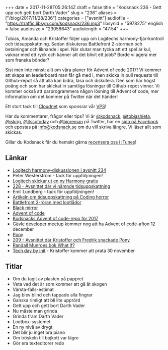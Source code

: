 +++
date = 2017-11-28T05:26:14Z
draft = false
title = "Kodsnack 236 - Gett upp och gett bort Darth Vader"
slug = "236"
aliases = ["/blog/2017/11/28/236"]
categories = ["avsnitt"]
audiofile = "https://traffic.libsyn.com/kodsnack/236.mp3"
libsynid = "5978275"
english = false
audiosize = "23058643"
audiolength = "47:54"
+++

Tobias, Amanda och Kristoffer följer upp om Logitechs harmony-fjärrkontroll och tidsuppskattning. Sedan diskuteras Battlefront 2-stormen och betalningar och liknande i spel. När slutar man tycka att ett spel är kul, vaknar med ett ryck och känner att det blivit ett jobb? Borde vi agera mer som franska bönder?

Sist men inte minst: allt om våra planer för Advent of code 2017! Vi kommer att skapa en leaderboard man får gå med i, men skicka in pull requests till Github-repot så att alla kan bidra, läsa och diskutera. Den som har högst poäng och som har skickat in samtliga lösningar till Github-repot vinner. Vi kommer också att parprogrammera någon lösning till Advent of code, mer information om det kommer på Twitter när det händer!

Ett stort tack till [Cloudnet](http://www.cloudnet.se) som sponsrar vår [VPS](http://en.wikipedia.org/wiki/Virtual_private_server)!

Har du kommentarer, frågor eller tips? Vi är [@kodsnack](https://www.twitter.com/kodsnack), [@tobiashieta](https://www.twitter.com/tobiashieta), [@iskrig](https://www.twitter.com/iskrig), [@itssotoday](https://twitter.com/itssotoday) och [@bjoreman](https://www.twitter.com/bjoreman) på Twitter, har en [sida på Facebook](https://www.facebook.com/kodsnack) och epostas på [info@kodsnack.se](mailto:info@kodsnack.se) om du vill skriva längre. Vi läser allt som skickas.

Gillar du Kodsnack får du hemskt gärna [recensera oss i iTunes](http://itunes.apple.com/se/podcast/kodsnack/id561631498?l=en)!

## Länkar ##
* [Logitech harmony-diskussionen i avsnitt 234](http://kodsnack.se/234/)
* Peter Westerström - tack för uppföljningen!
* [Logitech skickar ut en ny Harmony gratis](https://www.theverge.com/circuitbreaker/2017/11/9/16629906/logitech-free-harmony-hub-upgrade-link-owners)
* [228 - Avsnittet där vi nämnde tidsuppskattning](http://kodsnack.se/228/)
* Emil Lundberg - tack för uppföljningen!
* [Artikeln om tidsuppskattning på Coding horror](https://blog.codinghorror.com/how-good-an-estimator-are-you/)
* [Battlefront 2-röran med lootlådor](https://www.polygon.com/2017/11/17/16670758/star-wars-battlefront-2-issues-disney-ea)
* [Black mirror](https://en.wikipedia.org/wiki/Black_Mirror)
* [Advent of code](http://adventofcode.com/)
* [Kodsnacks Advent of code-repo för 2017](https://github.com/kodsnack/advent_of_code_2017)
* [Gävle developer meetup](https://www.meetup.com/preview/Gavle-Developer-Meetup) kommer nog att ha Advent of code-afton 12 december
* [Pony](https://www.ponylang.org/)
* [209 - Avsnittet där Kristoffer och Fredrik snackade Pony](http://kodsnack.se/209/)
* [Randall Munroes bok What if?](https://whatif.xkcd.com/book/)
* [Tech day by init](http://tdbi.se/) - Kristoffer kommer att prata 30 november

## Titlar ##
* Om du tagit av plasten på pappret
* Veta vad det är som kommer att gå åt skogen
* Värsta-falls-estimat
* Jag blev blind och tappade alla fingrar
* Ganska rimligt att bli lite upprörd
* Gett upp och gett bort Darth Vader
* Nu måste man grinda
* Grinda fram Darth Vader
* Lootbox-systemet
* En ny nivå av drygt
* Det blir ju inget bra piano
* Om tröskeln till bojkott var lägre
* Gör era texteditorer redo
